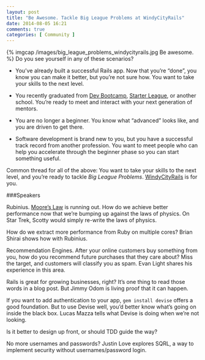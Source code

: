 ```yaml
---
layout: post
title: "Be Awesome. Tackle Big League Problems at WindyCityRails"
date: 2014-08-05 16:21
comments: true
categories: [ Community ]
---
```

{% imgcap /images/big_league_problems_windycityrails.jpg Be awesome. %}
Do you see yourself in any of these scenarios?

* You’ve already built a successful Rails app. Now that you’re “done”, you know you can make it better, but you’re not sure how. You want to take your skills to the next level.

* You recently graduated from [Dev Bootcamp](http://devbootcamp.com), [Starter League](http://thestarterleague.com), or another school. You’re ready to meet and interact with your next generation of mentors.

* You are no longer a beginner. You know what “advanced” looks like, and you are driven to get there.

* Software development is brand new to you, but you have a successful track record from another profession. You want to meet people who can help you accelerate through the beginner phase so you can start something useful.

Common thread for all of the above: You want to take your skills to the next level, and you’re ready to tackle _Big League Problems_. [WindyCityRails](http://windycityrails.org) is for you.
<!--more-->
###Speakers

Rubinius. [Moore’s Law]() is running out. How do we achieve better performance now that we’re bumping up against the laws of physics. On Star Trek, Scotty would simply re-write the laws of physics. 

How do we extract more performance from Ruby on multiple cores? Brian Shirai shows how with Rubinius.

Recommendation Engines. After your online customers buy something from you, how do you recommend future purchases that they care about? Miss the target, and customers will classify you as spam. Evan Light shares his experience in this area.

Rails is great for growing businesses, right? It’s one thing to read those words in a blog post. But Jimmy Odom is living proof that it can happen.

If you want to add authentication to your app, `gem install devise` offers a good foundation. But to use Devise well, you’d better know what’s going on inside the black box. Lucas Mazza tells what Devise is doing when we’re not looking.

Is it better to design up front, or should TDD guide the way?

No more usernames and passwords? Justin Love explores SQRL, a way to implement security without usernames/password login.
